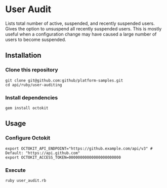 # User Audit

Lists total number of active, suspended, and recently suspended users. Gives the option to unsuspend all recently suspended users. This is mostly useful when a configuration change may have caused a large number of users to become suspended.

## Installation


### Clone this repository

```shell
git clone git@github.com:github/platform-samples.git
cd api/ruby/user-auditing
```


### Install dependencies

```shell
gem install octokit
```


## Usage

### Configure Octokit

```shell
export OCTOKIT_API_ENDPOINT="https://github.example.com/api/v3" # Default: "https://api.github.com"
export OCTOKIT_ACCESS_TOKEN=00000000000000000000000
```

### Execute

```shell
ruby user_audit.rb
```
